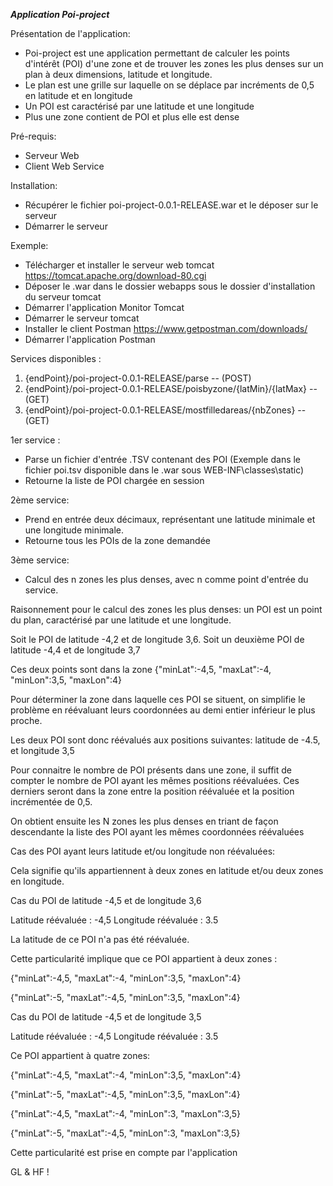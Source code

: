 *****Application Poi-project*****

Présentation de l'application:
- Poi-project est une application permettant de calculer les points d'intérêt (POI) d'une zone et de trouver les
zones les plus denses sur un plan à deux dimensions, latitude et longitude.
- Le plan est une grille sur laquelle on se déplace par incréments de 0,5 en latitude et en longitude
- Un POI est caractérisé par une latitude et une longitude
- Plus une zone contient de POI et plus elle est dense


Pré-requis:
- Serveur Web
- Client Web Service

Installation:
- Récupérer le fichier poi-project-0.0.1-RELEASE.war et le déposer sur le serveur
- Démarrer le serveur

Exemple:
- Télécharger et installer le serveur web tomcat https://tomcat.apache.org/download-80.cgi
- Déposer le .war dans le dossier webapps sous le dossier d'installation du serveur tomcat
- Démarrer l'application Monitor Tomcat
- Démarrer le serveur tomcat
- Installer le client Postman https://www.getpostman.com/downloads/
- Démarrer l'application Postman

Services disponibles :
1) {endPoint}/poi-project-0.0.1-RELEASE/parse  -- (POST)
1) {endPoint}/poi-project-0.0.1-RELEASE/poisbyzone/{latMin}/{latMax} -- (GET)
3) {endPoint}/poi-project-0.0.1-RELEASE/mostfilledareas/{nbZones} -- (GET)


1er service :
- Parse un fichier d'entrée .TSV contenant des POI
(Exemple dans le fichier poi.tsv disponible dans le .war sous WEB-INF\classes\static)
- Retourne la liste de POI chargée en session

2ème service:
- Prend en entrée deux décimaux, représentant une latitude minimale et une longitude minimale.
- Retourne tous les POIs de la zone demandée

3ème service:
- Calcul des n zones les plus denses, avec n comme point d'entrée du service.

Raisonnement pour le calcul des zones les plus denses:
un POI est un point du plan, caractérisé par une latitude et une longitude.

Soit le POI de latitude -4,2 et de longitude 3,6.
Soit un deuxième POI de latitude -4,4 et de longitude 3,7

Ces deux points sont dans la zone {"minLat":-4,5, "maxLat":-4, "minLon":3,5, "maxLon":4}

Pour déterminer la zone dans laquelle ces POI se situent, on simplifie le problème en réévaluant leurs coordonnées au demi entier inférieur le plus proche.

Les deux POI sont donc réévalués aux positions suivantes: latitude de -4.5, et longitude 3,5

Pour connaitre le nombre de POI présents dans une zone, il suffit de compter le nombre de POI ayant les mêmes positions réévaluées.
Ces derniers seront dans la zone entre la position réévaluée et la position incrémentée de 0,5.

On obtient ensuite les N zones les plus denses en triant de façon descendante la liste des POI ayant les mêmes coordonnées réévaluées 

Cas des POI ayant leurs latitude et/ou longitude non réévaluées:

Cela signifie qu'ils appartiennent à deux zones en latitude et/ou deux zones en longitude.

Cas du POI de latitude -4,5 et de longitude 3,6

Latitude réévaluée : -4,5     Longitude réévaluée : 3.5

La latitude de ce POI n'a pas été réévaluée.

Cette particularité implique que ce POI appartient à deux zones :

{"minLat":-4,5, "maxLat":-4, "minLon":3,5, "maxLon":4}

{"minLat":-5, "maxLat":-4,5, "minLon":3,5, "maxLon":4}

Cas du POI de latitude -4,5 et de longitude 3,5

Latitude réévaluée : -4,5     Longitude réévaluée : 3.5

Ce POI appartient à quatre zones:

{"minLat":-4,5, "maxLat":-4, "minLon":3,5, "maxLon":4}

{"minLat":-5, "maxLat":-4,5, "minLon":3,5, "maxLon":4}

{"minLat":-4,5, "maxLat":-4, "minLon":3, "maxLon":3,5}

{"minLat":-5, "maxLat":-4,5, "minLon":3, "maxLon":3,5}

Cette particularité est prise en compte par l'application

GL & HF !
